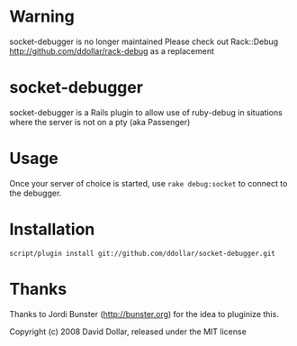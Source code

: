 Warning
=======

  socket-debugger is no longer maintained
  Please check out Rack::Debug  http://github.com/ddollar/rack-debug  as a replacement

socket-debugger
===============

  socket-debugger is a Rails plugin to allow use of ruby-debug in situations
  where the server is not on a pty (aka Passenger)

Usage
=====

  Once your server of choice is started, use `rake debug:socket` to connect
  to the debugger.
  
Installation
============

  `script/plugin install git://github.com/ddollar/socket-debugger.git`


Thanks
======

  Thanks to Jordi Bunster (http://bunster.org) for the idea to pluginize this.


Copyright (c) 2008 David Dollar, released under the MIT license
